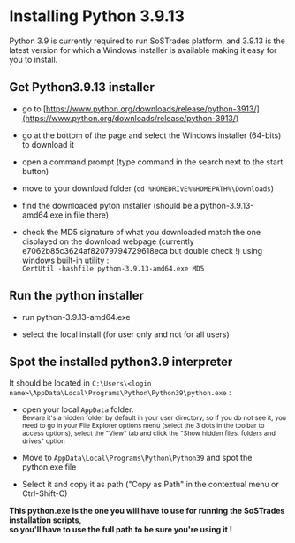 # Installing Python 3.9.13

Python 3.9 is currently required to run SoSTrades platform, and 3.9.13 is the latest version for which a Windows installer is available making it easy for you to install.

## Get Python3.9.13 installer

  - go to [https://www.python.org/downloads/release/python-3913/](https://www.python.org/downloads/release/python-3913/)

  - go at the bottom of the page and select the Windows installer (64-bits) to download it

  - open a command prompt (type command in the search next to the start button)

  - move to your download folder (`cd %HOMEDRIVE%%HOMEPATH%\Downloads`)

  - find the downloaded pyton installer (should be a python-3.9.13-amd64.exe in file there)

  - check the MD5 signature of what you downloaded match the one displayed on the download webpage 
    (currently e7062b85c3624af82079794729618eca but double check !) 
    using windows built-in utility : <BR> `CertUtil -hashfile python-3.9.13-amd64.exe MD5`

## Run the python installer

  - run python-3.9.13-amd64.exe 

  - select the local install (for user only and not for all users)

## Spot the installed python3.9 interpreter 
  It should be located in `C:\Users\<login name>\AppData\Local\Programs\Python\Python39\python.exe` :

  - open your local `AppData` folder.<br>
    <small>Beware it's a hidden folder by default in your user directory, so if you do not see it, you need to go in your File Explorer options menu 
    (select the 3 dots in the toolbar to access options), 
    select the "View" tab and click the "Show hidden files, folders and drives" option</small>

  - Move to `AppData\Local\Programs\Python\Python39` and spot the python.exe file

  - Select it and copy it as path ("Copy as Path" in the contextual menu or Ctrl-Shift-C)
   
  **This python.exe is the one you will have to use for running the SoSTrades installation scripts, <br>
    so you'll have to use the full path to be sure you're using it !**
   
